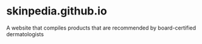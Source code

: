 # skinpedia.github.io
A website that compiles products that are recommended by board-certified dermatologists 
